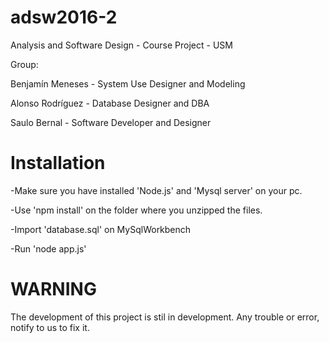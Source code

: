 # adsw2016-2
Analysis and Software Design - Course Project - USM

Group:

Benjamín Meneses - System Use Designer and Modeling

Alonso Rodríguez - Database Designer and DBA

Saulo Bernal - Software Developer and Designer

# Installation
-Make sure you have installed 'Node.js' and 'Mysql server' on your pc.

-Use 'npm install' on the folder where you unzipped the files.

-Import 'database.sql' on MySqlWorkbench

-Run 'node app.js'

# WARNING
The development of this project is stil in development. Any trouble or error, notify to us to fix it.
